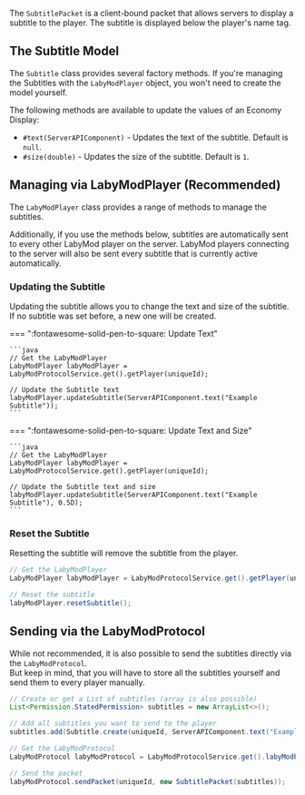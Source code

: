 The `SubtitlePacket` is a client-bound packet that allows servers to display a subtitle to the player. The subtitle is
displayed below the player's name tag.

## The Subtitle Model

The `Subtitle` class provides several factory methods. If you're managing the Subtitles with the `LabyModPlayer` object,
you won't need to create the model yourself.

The following methods are available to update the values of an Economy Display:

- `#text(ServerAPIComponent)` - Updates the text of the subtitle. Default is `null`.
- `#size(double)` - Updates the size of the subtitle. Default is `1`.

## Managing via LabyModPlayer (Recommended)

The `LabyModPlayer` class provides a range of methods to manage the subtitles.

Additionally, if you use the methods below, subtitles are automatically sent to every other LabyMod player on the
server. LabyMod players connecting to the server will also be sent every subtitle that is currently active
automatically.

### Updating the Subtitle

Updating the subtitle allows you to change the text and size of the subtitle. If no subtitle was set before, a new
one will be created.

=== ":fontawesome-solid-pen-to-square: Update Text"

    ```java
    // Get the LabyModPlayer
    LabyModPlayer labyModPlayer = LabyModProtocolService.get().getPlayer(uniqueId);

    // Update the Subtitle text
    labyModPlayer.updateSubtitle(ServerAPIComponent.text("Example Subtitle"));
    ```

=== ":fontawesome-solid-pen-to-square: Update Text and Size"

    ```java
    // Get the LabyModPlayer
    LabyModPlayer labyModPlayer = LabyModProtocolService.get().getPlayer(uniqueId);

    // Update the Subtitle text and size
    labyModPlayer.updateSubtitle(ServerAPIComponent.text("Example Subtitle"), 0.5D);
    ```

### Reset the Subtitle

Resetting the subtitle will remove the subtitle from the player.

```java
// Get the LabyModPlayer
LabyModPlayer labyModPlayer = LabyModProtocolService.get().getPlayer(uniqueId);

// Reset the subtitle
labyModPlayer.resetSubtitle();
```

## Sending via the LabyModProtocol

While not recommended, it is also possible to send the subtitles directly via the `LabyModProtocol`.<br/>
But keep in mind, that you will have to store all the subtitles yourself and send them to every player manually.

```java
// Create or get a List of subtitles (array is also possible)
List<Permission.StatedPermission> subtitles = new ArrayList<>();

// Add all subtitles you want to send to the player
subtitles.add(Subtitle.create(uniqueId, ServerAPIComponent.text("Example Subtitle")));

// Get the LabyModProtocol
LabyModProtocol labyModProtocol = LabyModProtocolService.get().labyModProtocol();

// Send the packet
labyModProtocol.sendPacket(uniqueId, new SubtitlePacket(subtitles));
```
